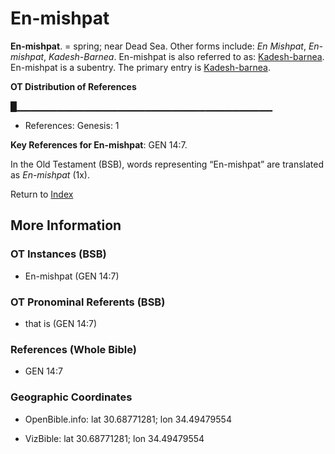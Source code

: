 # En-mishpat
**En-mishpat**. 
= spring; near Dead Sea. 
Other forms include: 
*En Mishpat*, *En-mishpat*, *Kadesh-Barnea*. 
En-mishpat is also referred to as: 
[Kadesh-barnea](Kadesh-barnea.md). 
En-mishpat is a subentry. The primary entry is 
[Kadesh-barnea](Kadesh-barnea.md). 


**OT Distribution of References**

█▁▁▁▁▁▁▁▁▁▁▁▁▁▁▁▁▁▁▁▁▁▁▁▁▁▁▁▁▁▁▁▁▁▁▁▁▁▁
* References: Genesis: 1



**Key References for En-mishpat**: 
GEN 14:7. 


In the Old Testament (BSB), words representing “En-mishpat” are translated as 
*En-mishpat* (1x). 




Return to [Index](00-Index.md)

## More Information

### OT Instances (BSB)

* En-mishpat (GEN 14:7)



### OT Pronominal Referents (BSB)

* that is (GEN 14:7)



### References (Whole Bible)

* GEN 14:7


### Geographic Coordinates

* OpenBible.info: lat 30.68771281; lon 34.49479554

* VizBible: lat 30.68771281; lon 34.49479554




